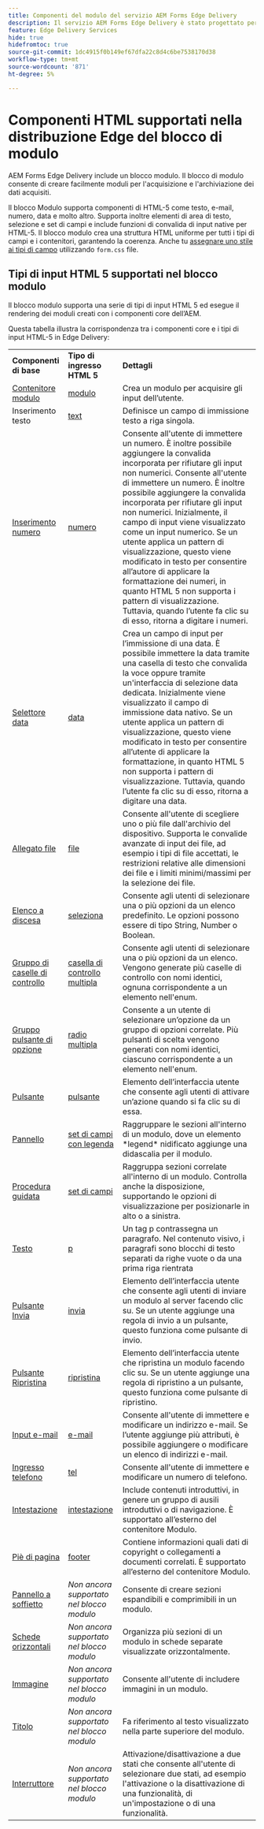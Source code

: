 ```yaml
---
title: Componenti del modulo del servizio AEM Forms Edge Delivery
description: Il servizio AEM Forms Edge Delivery è stato progettato per garantire prestazioni di picco, consentendoti di immaginare il futuro della raccolta dati semplificata e del coinvolgimento degli utenti. L’articolo elenca tutti i componenti Forms disponibili come predefiniti per i moduli EDD.
feature: Edge Delivery Services
hide: true
hidefromtoc: true
source-git-commit: 1dc4915f0b149ef67dfa22c8d4c6be7538170d38
workflow-type: tm+mt
source-wordcount: '871'
ht-degree: 5%

---
```





# Componenti HTML supportati nella distribuzione Edge del blocco di modulo

AEM Forms Edge Delivery include un blocco modulo. Il blocco di modulo consente di creare facilmente moduli per l&#39;acquisizione e l&#39;archiviazione dei dati acquisiti.

Il blocco Modulo supporta componenti di HTML-5 come testo, e-mail, numero, data e molto altro. Supporta inoltre elementi di area di testo, selezione e set di campi e include funzioni di convalida di input native per HTML-5. Il blocco modulo crea una struttura HTML uniforme per tutti i tipi di campi e i contenitori, garantendo la coerenza. Anche tu [assegnare uno stile ai tipi di campo](https://adobe-rnd.github.io/form-block/customization/styling_form) utilizzando `form.css` file.

## Tipi di input HTML 5 supportati nel blocco modulo

Il blocco modulo supporta una serie di tipi di input HTML 5 ed esegue il rendering dei moduli creati con i componenti core dell’AEM.

Questa tabella illustra la corrispondenza tra i componenti core e i tipi di input HTML-5 in Edge Delivery:

<table>
 <tbody>
  <tr>
   <td><b>Componenti di base</b> </td>
   <td><b>Tipo di ingresso HTML 5</b> </td>
   <td><b>Dettagli</b></td>
  </tr>
  <tr>
   <td><a href ="https://experienceleague.adobe.com/docs/experience-manager-core-components/using/adaptive-forms/adaptive-forms-components/form-container.html">Contenitore modulo</a></td>
   <td><a href ="https://developer.mozilla.org/en-US/docs/Web/HTML/Element/input#form">modulo </td>
   <td> Crea un modulo per acquisire gli input dell’utente.
   </td>
  </tr>
  <tr>
   <td><a herf="https://experienceleague.adobe.com/docs/experience-manager-core-components/using/adaptive-forms/adaptive-forms-components/text-input.html">Inserimento testo</a></td>
   <td><a href ="https://developer.mozilla.org/en-US/docs/Web/HTML/Element/input/text">text</a></td>
   <td> Definisce un campo di immissione testo a riga singola. </td>
  </tr>
  <tr>
   <td><a href = "https://experienceleague.adobe.com/docs/experience-manager-core-components/using/adaptive-forms/adaptive-forms-components/number-input.html">Inserimento numero</a></td>
   <td><a href = "https://developer.mozilla.org/en-US/docs/Web/HTML/Element/input/number">numero</a></td>
   <td>Consente all'utente di immettere un numero. È inoltre possibile aggiungere la convalida incorporata per rifiutare gli input non numerici. Consente all'utente di immettere un numero. È inoltre possibile aggiungere la convalida incorporata per rifiutare gli input non numerici. Inizialmente, il campo di input viene visualizzato come un input numerico. Se un utente applica un pattern di visualizzazione, questo viene modificato in testo per consentire all’autore di applicare la formattazione dei numeri, in quanto HTML 5 non supporta i pattern di visualizzazione. Tuttavia, quando l’utente fa clic su di esso, ritorna a digitare i numeri.</td>
  </tr>
  <tr>
   <td><a href ="https://experienceleague.adobe.com/docs/experience-manager-core-components/using/adaptive-forms/adaptive-forms-components/date-picker.html">Selettore data</a></td>
   <td><a href = "https://developer.mozilla.org/en-US/docs/Web/HTML/Element/input/date">data </a></td>
   <td> Crea un campo di input per l’immissione di una data. È possibile immettere la data tramite una casella di testo che convalida la voce oppure tramite un'interfaccia di selezione data dedicata. Inizialmente viene visualizzato il campo di immissione data nativo. Se un utente applica un pattern di visualizzazione, questo viene modificato in testo per consentire all’utente di applicare la formattazione, in quanto HTML 5 non supporta i pattern di visualizzazione. Tuttavia, quando l’utente fa clic su di esso, ritorna a digitare una data.</td>
  </tr>
  <tr>
   <td><a href ="https://experienceleague.adobe.com/docs/experience-manager-core-components/using/adaptive-forms/adaptive-forms-components/file-attachment.html">Allegato file</a></td>
   <td><a href ="https://developer.mozilla.org/en-US/docs/Web/HTML/Element/input/file">file</a></td>
   <td> Consente all'utente di scegliere uno o più file dall'archivio del dispositivo. Supporta le convalide avanzate di input dei file, ad esempio i tipi di file accettati, le restrizioni relative alle dimensioni dei file e i limiti minimi/massimi per la selezione dei file. </td>
  </tr>
  <tr>
   <td><a href ="https://experienceleague.adobe.com/docs/experience-manager-core-components/using/adaptive-forms/adaptive-forms-components/drop-down.html"> Elenco a discesa</a></td>
   <td><a href ="https://developer.mozilla.org/en-US/docs/Web/HTML/Element/select">seleziona</a></td>
   <td> Consente agli utenti di selezionare una o più opzioni da un elenco predefinito. Le opzioni possono essere di tipo String, Number o Boolean.</td>
  </tr>
  <tr>
   <td><a href ="https://experienceleague.adobe.com/docs/experience-manager-core-components/using/adaptive-forms/adaptive-forms-components/checkbox-group.html">Gruppo di caselle di controllo</a></td>
   <td><a href ="https://developer.mozilla.org/en-US/docs/Web/HTML/Element/input/checkbox">casella di controllo multipla</a></td>
   <td> Consente agli utenti di selezionare una o più opzioni da un elenco. Vengono generate più caselle di controllo con nomi identici, ognuna corrispondente a un elemento nell'enum. </td>
  </tr>
  <tr>
   <td><a href ="https://experienceleague.adobe.com/docs/experience-manager-core-components/using/adaptive-forms/adaptive-forms-components/radio-button.html">Gruppo pulsante di opzione</td>
   <td><a href ="https://developer.mozilla.org/en-US/docs/Web/HTML/Element/input/radio">radio multipla</a></td>
   <td> Consente a un utente di selezionare un’opzione da un gruppo di opzioni correlate. Più pulsanti di scelta vengono generati con nomi identici, ciascuno corrispondente a un elemento nell'enum.</td>
  </tr>
  <tr>
   <td><a href ="https://experienceleague.adobe.com/docs/experience-manager-core-components/using/adaptive-forms/adaptive-forms-components/button.html">Pulsante</td>
   <td><a href ="https://developer.mozilla.org/en-US/docs/Web/HTML/Element/input/button">pulsante</a></td>
   <td>Elemento dell’interfaccia utente che consente agli utenti di attivare un’azione quando si fa clic su di essa. </td>
  </tr>
  <tr>
   <td><a href="" https://experienceleague.adobe.com/docs/experience-manager-core-components/using/adaptive-forms/adaptive-forms-components/panel-container.html">Pannello</a></td>
   <td><a href ="https://developer.mozilla.org/en-US/docs/Web/HTML/Element/fieldset">set di campi con legenda</a></td>
   <td> Raggruppare le sezioni all'interno di un modulo, dove un elemento *legend* nidificato aggiunge una didascalia per il modulo.</td>
  </tr>
   <tr>
   <td><a href ="https://experienceleague.adobe.com/docs/experience-manager-core-components/using/adaptive-forms/adaptive-forms-components/wizard.html?lang=it">Procedura guidata</a></td>
   <td><a href ="https://developer.mozilla.org/en-US/docs/Web/HTML/Element/fieldset">set di campi</a></td>
   <td>Raggruppa sezioni correlate all'interno di un modulo. Controlla anche la disposizione, supportando le opzioni di visualizzazione per posizionarle in alto o a sinistra. </td>
  </tr>
    <tr>
   <td><a href ="https://experienceleague.adobe.com/docs/experience-manager-core-components/using/adaptive-forms/adaptive-forms-components/text.html">Testo</a></td>
   <td><a href ="https://developer.mozilla.org/en-US/docs/Web/HTML/Element/p">p</a></td>
   <td>Un tag p contrassegna un paragrafo. Nel contenuto visivo, i paragrafi sono blocchi di testo separati da righe vuote o da una prima riga rientrata</td>
  </tr>
     <tr>
   <td><a href ="https://experienceleague.adobe.com/docs/experience-manager-core-components/using/adaptive-forms/adaptive-forms-components/submit-button.html">Pulsante Invia</td>
   <td><a href ="https://developer.mozilla.org/en-US/docs/Web/HTML/Element/input/submit">invia</a></td>
   <td> Elemento dell’interfaccia utente che consente agli utenti di inviare un modulo al server facendo clic su. Se un utente aggiunge una regola di invio a un pulsante, questo funziona come pulsante di invio. </td>
  </tr>
     <tr>
   <td><a href = "https://experienceleague.adobe.com/docs/experience-manager-core-components/using/adaptive-forms/adaptive-forms-components/reset-button.html">Pulsante Ripristina</a></td>
   <td><a href ="https://developer.mozilla.org/en-US/docs/Web/HTML/Element/input/reset">ripristina</a></td>
   <td>Elemento dell’interfaccia utente che ripristina un modulo facendo clic su. Se un utente aggiunge una regola di ripristino a un pulsante, questo funziona come pulsante di ripristino. </td>
  </tr>
    <tr>
   <td><a href ="https://experienceleague.adobe.com/docs/experience-manager-core-components/using/adaptive-forms/adaptive-forms-components/email-input.html">Input e-mail</td>
   <td><a href ="https://developer.mozilla.org/en-US/docs/Web/HTML/Element/input/email">e-mail</a></td>
   <td> Consente all'utente di immettere e modificare un indirizzo e-mail. Se l’utente aggiunge più attributi, è possibile aggiungere o modificare un elenco di indirizzi e-mail.</td>
  </tr>
   <tr>
   <td><a href ="https://experienceleague.adobe.com/docs/experience-manager-core-components/using/adaptive-forms/adaptive-forms-components/telephone-input.html">Ingresso telefono</a></td>
   <td><a href ="https://developer.mozilla.org/en-US/docs/Web/HTML/Element/input/tel">tel</a></td>
   <td>Consente all'utente di immettere e modificare un numero di telefono.</td>
  </tr>
   <tr>
   <td><a href ="https://experienceleague.adobe.com/docs/experience-manager-core-components/using/adaptive-forms/adaptive-forms-components/header.html">Intestazione</td>
   <td><a href = "https://developer.mozilla.org/en-US/docs/Web/HTML/Element/header"> intestazione</a></td>
   <td>Include contenuti introduttivi, in genere un gruppo di ausili introduttivi o di navigazione. È supportato all’esterno del contenitore Modulo. </td>
  </tr>
  <tr>
   <td><a href ="https://experienceleague.adobe.com/docs/experience-manager-core-components/using/adaptive-forms/adaptive-forms-components/footer.html">Piè di pagina</td>
   <td><a href = "https://developer.mozilla.org/en-US/docs/Web/HTML/Element/footer">footer</a></td>
   <td> Contiene informazioni quali dati di copyright o collegamenti a documenti correlati. È supportato all’esterno del contenitore Modulo.</td>
  </tr>
  <tr>
   <td><a href = "https://experienceleague.adobe.com/docs/experience-manager-core-components/using/adaptive-forms/adaptive-forms-components/accordion.html?lang=it">Pannello a soffietto<a></td>
   <td><i>Non ancora supportato nel blocco modulo</i></td>
   <td> Consente di creare sezioni espandibili e comprimibili in un modulo. </td>
  </tr>
  <tr>
   <td><a href ="https://experienceleague.adobe.com/docs/experience-manager-core-components/using/adaptive-forms/adaptive-forms-components/horizontal-tabs.html?lang=it">Schede orizzontali</a></td>
   <td><i>Non ancora supportato nel blocco modulo</i></td>
   <td>Organizza più sezioni di un modulo in schede separate visualizzate orizzontalmente.</td>
  </tr>
  <tr>
   <td><a href = "https://experienceleague.adobe.com/docs/experience-manager-core-components/using/adaptive-forms/adaptive-forms-components/image.html">Immagine</a></td>
   <td><i>Non ancora supportato nel blocco modulo</i></td>
   <td> Consente all'utente di includere immagini in un modulo.</td>
  </tr><tr>
   <td><a href ="https://experienceleague.adobe.com/docs/experience-manager-core-components/using/adaptive-forms/adaptive-forms-components/title.html">Titolo</a></td>
   <td><i>Non ancora supportato nel blocco modulo</i></td>
   <td> Fa riferimento al testo visualizzato nella parte superiore del modulo. </td>
  </tr>
  <tr>
   <td><a href = "https://experienceleague.adobe.com/docs/experience-manager-core-components/using/adaptive-forms/adaptive-forms-components/submit-button.html">Interruttore</td>
   <td><i>Non ancora supportato nel blocco modulo</i></td>
   <td> Attivazione/disattivazione a due stati che consente all'utente di selezionare due stati, ad esempio l'attivazione o la disattivazione di una funzionalità, di un'impostazione o di una funzionalità.</td>
  </tr>
 </tbody>
</table>


